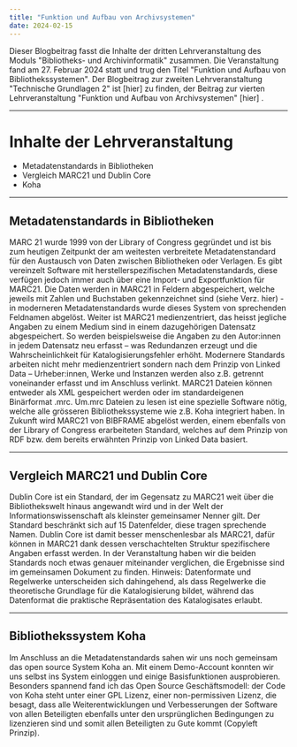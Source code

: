 ```yaml
---
title: "Funktion und Aufbau von Archivsystemen"
date: 2024-02-15
---
```

Dieser Blogbeitrag fasst die Inhalte der dritten Lehrveranstaltung des Moduls "Bibliotheks- und Archivinformatik" zusammen. Die Veranstaltung fand am 27. Februar 2024 statt und trug den Titel "Funktion und Aufbau von Bibliothekssystemen".
Der Blogbeitrag zur zweiten Lehrveranstaltung "Technische Grundlagen 2" ist [hier] zu finden, der Beitrag zur vierten Lehrveranstaltung "Funktion und Aufbau von Archivsystemen" [hier] .

-----

# Inhalte der Lehrveranstaltung
- Metadatenstandards in Bibliotheken
-	Vergleich MARC21 und Dublin Core
-	Koha

-----

## Metadatenstandards in Bibliotheken
MARC 21 wurde 1999 von der Library of Congress gegründet und ist bis zum heutigen Zeitpunkt der am weitesten verbreitete Metadatenstandard für den Austausch von Daten zwischen Bibliotheken oder Verlagen. Es gibt vereinzelt Software mit herstellerspezifischen Metadatenstandards, diese verfügen jedoch immer auch über eine Import- und Exportfunktion für MARC21. Die Daten werden in MARC21 in Feldern abgespeichert, welche jeweils mit Zahlen und Buchstaben gekennzeichnet sind (siehe Verz. hier) - in moderneren Metadatenstandards wurde dieses System von sprechenden Feldnamen abgelöst. Weiter ist MARC21 medienzentriert, das heisst jegliche Angaben zu einem Medium sind in einem dazugehörigen Datensatz abgespeichert. So werden beispielsweise die Angaben zu den Autor:innen in jedem Datensatz neu erfasst – was Redundanzen erzeugt und die Wahrscheinlichkeit für Katalogisierungsfehler erhöht. Modernere Standards arbeiten nicht mehr medienzentriert sondern nach dem Prinzip von Linked Data – Urheber:innen, Werke und Instanzen werden also z.B. getrennt voneinander erfasst und im Anschluss verlinkt. MARC21 Dateien können entweder als XML gespeichert werden oder im standardeigenen Binärformat .mrc. Um.mrc Dateien zu lesen ist eine spezielle Software nötig, welche alle grösseren Bibliothekssysteme wie z.B. Koha integriert haben.
In Zukunft wird MARC21 von BIBFRAME abgelöst werden, einem ebenfalls von der Library of Congress erarbeiteten Standard, welches auf dem Prinzip von RDF bzw. dem bereits erwähnten Prinzip von Linked Data basiert. 

-----

## Vergleich MARC21 und Dublin Core
Dublin Core ist ein Standard, der im Gegensatz zu MARC21 weit über die Bibliothekswelt hinaus angewandt wird und in der Welt der Informationswissenschaft als kleinster gemeinsamer Nenner gilt. Der Standard beschränkt sich auf 15 Datenfelder, diese tragen sprechende Namen. Dublin Core ist damit besser menschenlesbar als MARC21, dafür können in MARC21 dank dessen verschachtelten Struktur spezifischere Angaben erfasst werden. In der Veranstaltung haben wir die beiden Standards noch etwas genauer miteinander verglichen, die Ergebnisse sind im gemeinsamen Dokument zu finden. 
Hinweis: Datenformate und Regelwerke unterscheiden sich dahingehend, als dass Regelwerke die theoretische Grundlage für die Katalogisierung bildet, während das Datenformat die praktische Repräsentation des Katalogisates erlaubt. 

-----

## Bibliothekssystem Koha
Im Anschluss an die Metadatenstandards sahen wir uns noch gemeinsam das open source System Koha an. Mit einem Demo-Account konnten wir uns selbst ins System einloggen und einige Basisfunktionen ausprobieren. Besonders spannend fand ich das Open Source Geschäftsmodell: der Code von Koha steht unter einer GPL Lizenz, einer non-permissiven Lizenz, die besagt, dass alle Weiterentwicklungen und Verbesserungen der Software von allen Beteiligten ebenfalls unter den ursprünglichen Bedingungen zu lizenzieren sind und somit allen Beteiligten zu Gute kommt (Copyleft Prinzip).

